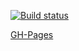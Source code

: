 [![Build status](https://ci.appveyor.com/api/projects/status/c9x915nla4i07eyk?svg=true)](https://ci.appveyor.com/project/VavaIkelman/ahj-testing)

[GH-Pages](https://vavaikelman.github.io/ahj-testing/)